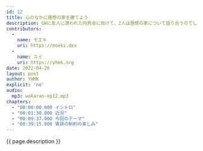 ```yaml
---
id: 12
title: 心のなかに理想の家を建てよう
description: GWに友人に誘われた内見会に向けて、2人は理想の家について語り合うのでした。
contributors:
  - 
    name: モエキ
    uri: https://moeki.dev
  -
    name: ユイ
    uri: https://yhmk.org
date: 2022-04-26
layout: post
author: YHMK
explicit: 'no'
audio:
  mp3: wakaran-ep12.mp3
chapters:
  - "00:00:00.000 イントロ"
  - "00:01:30.000 近況"
  - "00:09:37.000 今回のテーマ"
  - "00:39:15.000 賃貸の制約の楽しみ"
---
```


{{ page.description }}
